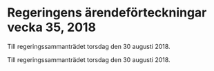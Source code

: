 # Regeringens ärendeförteckningar vecka 35, 2018

Till regeringssammanträdet torsdag den 30 augusti 2018.

Till regeringssammanträdet torsdag den 30 augusti 2018.
